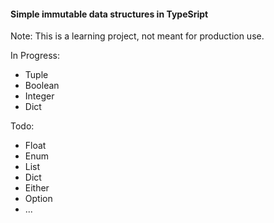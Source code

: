#### Simple immutable data structures in TypeSript

Note: This is a learning project, not meant for production use.

In Progress:

- Tuple
- Boolean
- Integer
- Dict

Todo:

- Float
- Enum
- List
- Dict
- Either
- Option
- ...
